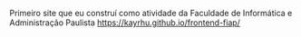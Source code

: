 Primeiro site que eu construí como atividade da Faculdade de Informática e Administração Paulista
https://kayrhu.github.io/frontend-fiap/

